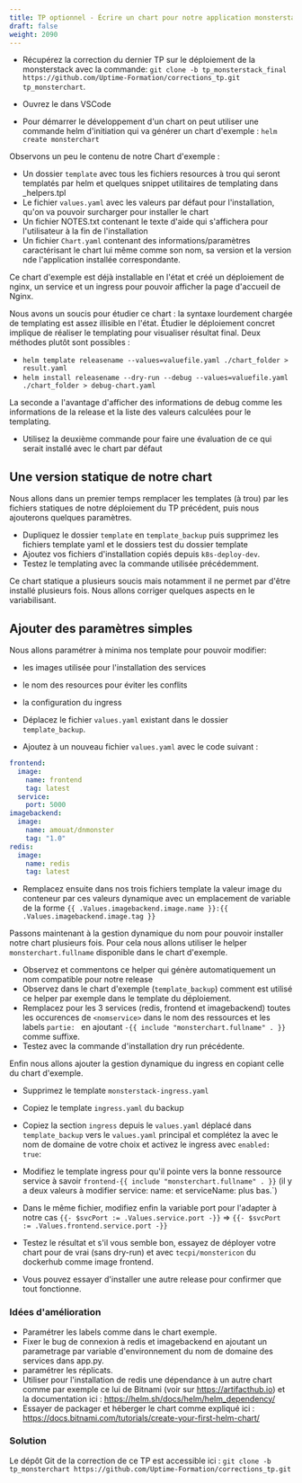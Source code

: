 ```yaml
---
title: TP optionnel - Écrire un chart pour notre application monsterstack
draft: false
weight: 2090
---
```


- Récupérez la correction du dernier TP sur le déploiement de la monsterstack avec la commande: `git clone -b tp_monsterstack_final https://github.com/Uptime-Formation/corrections_tp.git tp_monsterchart`.

- Ouvrez le dans VSCode

- Pour démarrer le développement d'un chart on peut utiliser une commande helm d'initiation qui va générer un chart d'exemple : `helm create monsterchart`

Observons un peu le contenu de notre Chart d'exemple :

- Un dossier `template` avec tous les fichiers resources à trou qui seront templatés par helm et quelques snippet utilitaires de templating dans _helpers.tpl
- Le fichier `values.yaml` avec les valeurs par défaut pour l'installation, qu'on va pouvoir surcharger pour installer le chart
- Un fichier NOTES.txt contenant le texte d'aide qui s'affichera pour l'utilisateur à la fin de l'installation
- Un fichier `Chart.yaml` contenant des informations/paramètres caractérisant le chart lui même comme son nom, sa version et la version nde l'application installée correspondante.

Ce chart d'exemple est déjà installable en l'état et créé un déploiement de nginx, un service et un ingress pour pouvoir afficher la page d'accueil de Nginx.

Nous avons un soucis pour étudier ce chart : la syntaxe lourdement chargée de templating est assez illisible en l'état. Étudier le déploiement concret implique de réaliser le templating pour visualiser résultat final. Deux méthodes plutôt sont possibles :

- `helm template releasename --values=valuefile.yaml ./chart_folder > result.yaml`
- `helm install releasename --dry-run --debug --values=valuefile.yaml ./chart_folder > debug-chart.yaml` 

La seconde a l'avantage d'afficher des informations de debug comme les informations de la release et la liste des valeurs calculées pour le templating.

- Utilisez la deuxième commande pour faire une évaluation de ce qui serait installé avec le chart par défaut

## Une version statique de notre chart

Nous allons dans un premier temps remplacer les templates (à trou) par les fichiers statiques de notre déploiement du TP précédent, puis nous ajouterons quelques paramètres.

- Dupliquez le dossier `template` en  `template_backup` puis supprimez les fichiers template yaml et le dossiers test du dossier template
- Ajoutez vos fichiers d'installation copiés depuis `k8s-deploy-dev`.
- Testez le templating avec la commande utilisée précédemment.

Ce chart statique a plusieurs soucis mais notamment il ne permet par d'être installé plusieurs fois. Nous allons corriger quelques aspects en le variabilisant.

## Ajouter des paramètres simples

Nous allons paramétrer à minima nos template pour pouvoir modifier: 

- les images utilisée pour l'installation des services
- le nom des resources pour éviter les conflits
- la configuration du ingress

- Déplacez le fichier `values.yaml` existant dans le dossier `template_backup`.
- Ajoutez à un nouveau fichier `values.yaml` avec le code suivant : 

```yaml
frontend:
  image:
    name: frontend
    tag: latest
  service:
    port: 5000
imagebackend:
  image:
    name: amouat/dnmonster
    tag: "1.0"
redis:
  image:
    name: redis
    tag: latest
```

- Remplacez ensuite dans nos trois fichiers template la valeur image du conteneur par ces valeurs dynamique avec un emplacement de variable de la forme `{{ .Values.imagebackend.image.name }}:{{ .Values.imagebackend.image.tag }}`


Passons maintenant à la gestion dynamique du nom pour pouvoir installer notre chart plusieurs fois. Pour cela nous allons utiliser le helper `monsterchart.fullname` disponible dans le chart d'exemple.

- Observez et commentons ce helper qui génère automatiquement un nom compatible pour notre release
- Observez dans le chart d'exemple (`template_backup`) comment est utilisé ce helper par exemple dans le template du déploiement.
- Remplacez pour les 3 services (redis, frontend et imagebackend) toutes les occurences de `<nomservice>` dans le nom des ressources et les labels `partie: ` en ajoutant `-{{ include "monsterchart.fullname" . }}` comme suffixe.
- Testez avec la commande d'installation dry run précédente.

Enfin nous allons ajouter la gestion dynamique du ingress en copiant celle du chart d'exemple.
- Supprimez le template `monsterstack-ingress.yaml`
- Copiez le template `ingress.yaml` du backup
- Copiez la section `ingress` depuis le `values.yaml` déplacé dans `template_backup` vers le `values.yaml` principal et complétez la avec le nom de domaine de votre choix et activez le ingress avec `enabled: true`:
- Modifiez le template ingress pour qu'il pointe vers la bonne ressource service à savoir `frontend-{{ include "monsterchart.fullname" . }}` (il y a deux valeurs à modifier service: name: et serviceName: plus bas.`)
- Dans le même fichier, modifiez enfin la variable port pour l'adapter à notre cas `{{- $svcPort := .Values.service.port -}}` => `{{- $svcPort := .Values.frontend.service.port -}}`

- Testez le résultat et s'il vous semble bon, essayez de déployer votre chart pour de vrai (sans dry-run) et avec `tecpi/monstericon` du dockerhub comme image frontend.
- Vous pouvez essayer d'installer une autre release pour confirmer que tout fonctionne.

### Idées d'amélioration

- Paramétrer les labels comme dans le chart exemple.
- Fixer le bug de connexion à redis et imagebackend en ajoutant un parametrage par variable d'environnement du nom de domaine des services dans app.py.
- paramétrer les réplicats.
- Utiliser pour l'installation de redis une dépendance à un autre chart comme par exemple ce lui de Bitnami (voir sur https://artifacthub.io) et la documentation ici : https://helm.sh/docs/helm/helm_dependency/
- Essayer de packager et héberger le chart comme expliqué ici : https://docs.bitnami.com/tutorials/create-your-first-helm-chart/

### Solution

Le dépôt Git de la correction de ce TP est accessible ici : `git clone -b tp_monsterchart https://github.com/Uptime-Formation/corrections_tp.git`
